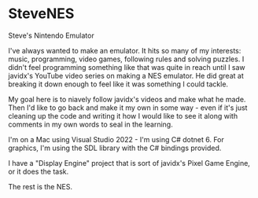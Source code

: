 # SteveNES
Steve's Nintendo Emulator

I've always wanted to make an emulator. It hits so many of my interests: music, programming, video games, following rules and solving puzzles. I didn't feel programming something like that was quite in reach until I saw javidx's YouTube video series on making a NES emulator. He did great at breaking it down enough to feel like it was something I could tackle.

My goal here is to niavely follow javidx's videos and make what he made. Then I'd like to go back and make it my own in some way - even if it's just cleaning up the code and writing it how I would like to see it along with comments in my own words to seal in the learning.

I'm on a Mac using Visual Studio 2022 - I'm using C# dotnet 6. For graphics, I'm using the SDL library with the C# bindings provided.

I have a "Display Engine" project that is sort of javidx's Pixel Game Engine, or it does the task.

The rest is the NES.

